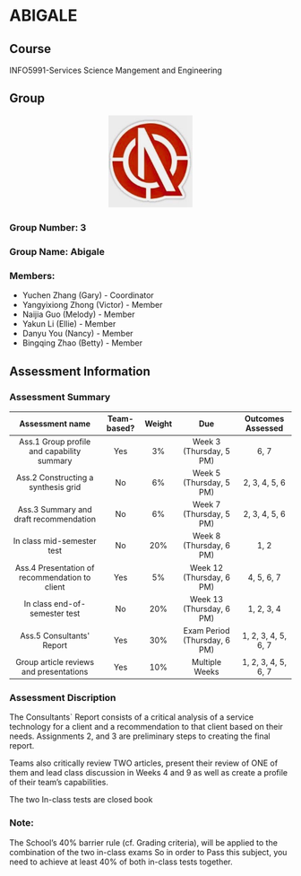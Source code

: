 # ABIGALE

## Course
INFO5991-Services Science Mangement and Engineering

## Group
<p align="center">
  <img src="https://github.com/PPX123/5991-Group3-Abigale/blob/master/Assignment-1/Resources/LOGO.jpg" width="150">
</p>

### Group Number: 3
### Group Name: Abigale
### Members:
+ Yuchen Zhang (Gary) - Coordinator
+ Yangyixiong Zhong (Victor) - Member
+ Naijia Guo (Melody) - Member
+ Yakun Li (Ellie) - Member
+ Danyu You (Nancy) - Member
+ Bingqing Zhao (Betty) - Member

## Assessment Information
### Assessment Summary
| Assessment name	| Team-based?	| Weight | Due | Outcomes Assessed |
|:---------------:|:-----------:|:------:|:---:|:-----------------:|
| Ass.1 Group profile and capability summary | Yes | 3%	| Week 3 (Thursday, 5 PM) |	6, 7 |
| Ass.2 Constructing a synthesis grid	| No	| 6%	| Week 5 (Thursday, 5 PM)	| 2, 3, 4, 5, 6 |
| Ass.3 Summary and draft recommendation	| No | 6%	| Week 7 (Thursday, 5 PM)	| 2, 3, 4, 5, 6 |
| In class mid-semester test	| No	| 20%	| Week 8 (Thursday, 6 PM)	| 1, 2 |
| Ass.4 Presentation of recommendation to client	| Yes	| 5%	| Week 12 (Thursday, 6 PM)	| 4, 5, 6, 7 |
| In class end-of-semester test	| No	| 20%	| Week 13 (Thursday, 6 PM)	| 1, 2, 3, 4 |
| Ass.5 Consultants' Report	| Yes	| 30%	| Exam Period (Thursday, 6 PM)	| 1, 2, 3, 4, 5, 6, 7 |
| Group article reviews and presentations |	Yes |	10%	| Multiple Weeks	| 1, 2, 3, 4, 5, 6, 7 |
### Assessment Discription
The Consultants` Report consists of a critical analysis of a service technology for a client and a recommendation to that client based on their needs. Assignments 2, and 3 are preliminary steps to creating the final report. 

Teams also critically review TWO articles, present their review of ONE of them and lead class discussion in Weeks 4 and 9  as well as create a profile of their team’s capabilities.

The two In-class tests are closed book

### Note:
The School’s 40% barrier rule (cf. Grading criteria), will be applied to the combination of the two in-class exams So in order to Pass this subject, you need to achieve at least 40% of both in-class tests together.
